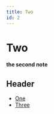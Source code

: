 ```yaml
---
title: Two
id: 2
---
```


# Two

__the second note__

## Header

- [One](/notes/one)
- [Three](/notes/three)
